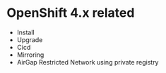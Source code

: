 # OpenShift 4.x related

- Install
- Upgrade
- Cicd
- Mirroring
- AirGap Restricted Network using private registry

